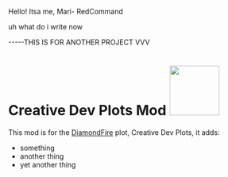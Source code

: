 Hello! Itsa me, Mari- RedCommand


uh what do i write now

-----THIS IS FOR ANOTHER PROJECT VVV
# Creative Dev Plots Mod <img src="https://cdn.discordapp.com/attachments/875324438147645473/887596860053807115/Untitled_1.png" width="100" height="100"/>
This mod is for the [DiamondFire](mcdiamondfire.com) plot, Creative Dev Plots, it adds:
* something
* another thing
* yet another thing
